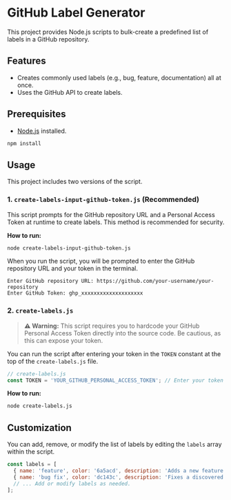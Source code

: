 # GitHub Label Generator

This project provides Node.js scripts to bulk-create a predefined list of labels in a GitHub repository.

## Features

- Creates commonly used labels (e.g., bug, feature, documentation) all at once.
- Uses the GitHub API to create labels.

## Prerequisites

- [Node.js](https://nodejs.org/) installed.

```bash
npm install
```

## Usage

This project includes two versions of the script.

### 1. `create-labels-input-github-token.js` (Recommended)

This script prompts for the GitHub repository URL and a Personal Access Token at runtime to create labels. This method is recommended for security.

**How to run:**

```bash
node create-labels-input-github-token.js
```

When you run the script, you will be prompted to enter the GitHub repository URL and your token in the terminal.

```
Enter GitHub repository URL: https://github.com/your-username/your-repository
Enter GitHub Token: ghp_xxxxxxxxxxxxxxxxxxxx
```

### 2. `create-labels.js`

> **⚠️ Warning:** This script requires you to hardcode your GitHub Personal Access Token directly into the source code. Be cautious, as this can expose your token.

You can run the script after entering your token in the `TOKEN` constant at the top of the `create-labels.js` file.

```javascript
// create-labels.js
const TOKEN = 'YOUR_GITHUB_PERSONAL_ACCESS_TOKEN'; // Enter your token here.
```

**How to run:**

```bash
node create-labels.js
```

## Customization

You can add, remove, or modify the list of labels by editing the `labels` array within the script.

```javascript
const labels = [
  { name: 'feature', color: '6a5acd', description: 'Adds a new feature.' },
  { name: 'bug fix', color: 'dc143c', description: 'Fixes a discovered bug.' },
  // ... Add or modify labels as needed.
];
``` 